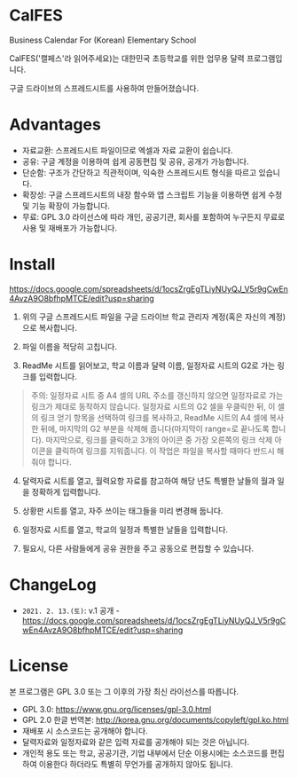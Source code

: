 # CalFES
Business Calendar For (Korean) Elementary School

CalFES('캘페스'라 읽어주세요)는 대한민국 초등학교를 위한 업무용 달력 프로그램입니다.

구글 드라이브의 스프레드시트를 사용하여 만들어졌습니다.

# Advantages

* 자료교환: 스프레드시트 파일이므로 엑셀과 자료 교환이 쉽습니다.
* 공유: 구글 계정을 이용하여 쉽게 공동편집 및 공유, 공개가 가능합니다.
* 단순함: 구조가 간단하고 직관적이며, 익숙한 스프레드시트 형식을 따르고 있습니다.
* 확장성: 구글 스프레드시트의 내장 함수와 앱 스크립트 기능을 이용하면 쉽게 수정 및 기능 확장이 가능합니다.
* 무료: GPL 3.0 라이선스에 따라 개인, 공공기관, 회사를 포함하여 누구든지 무료로 사용 및 재배포가 가능합니다.

# Install

https://docs.google.com/spreadsheets/d/1ocsZrgEgTLiyNUyQJ_V5r9gCwEn4AvzA9O8bfhpMTCE/edit?usp=sharing

1. 위의 구글 스프레드시트 파일을 구글 드라이브 학교 관리자 계정(혹은 자신의 계정)으로 복사합니다.

2. 파일 이름을 적당히 고칩니다.

3. ReadMe 시트를 읽어보고, 학교 이름과 달력 이름, 일정자료 시트의 G2로 가는 링크를 입력합니다.
> 주의: 일정자료 시트 중 A4 셀의 URL 주소를 갱신하지 않으면 일정자료로 가는 링크가 제대로 동작하지 않습니다. 일정자료 시트의 G2 셀을 우클릭한 뒤, 이 셀의 링크 얻기 항목을 선택하여 링크를 복사하고, ReadMe 시트의 A4 셀에 복사한 뒤에, 마지막의 G2 부분을 삭제해 줍니다(마지막이 range=로 끝나도록 합니다). 마지막으로, 링크를 클릭하고 3개의 아이콘 중 가장 오른쪽의 링크 삭제 아이콘을 클릭하여 링크를 지워줍니다. 이 작업은 파일을 복사할 때마다 반드시 해 줘야 합니다.

4. 달력자료 시트를 열고, 월력요항 자료를 참고하여 해당 년도 특별한 날들의 월과 일을 정확하게 입력합니다.

5. 상황판 시트를 열고, 자주 쓰이는 태그들을 미리 변경해 둡니다.

6. 일정자료 시트를 열고, 학교의 일정과 특별한 날들을 입력합니다.

7. 필요시, 다른 사람들에게 공유 권한을 주고 공동으로 편집할 수 있습니다.

# ChangeLog

- ```2021. 2. 13.(토)```: v.1 공개 - https://docs.google.com/spreadsheets/d/1ocsZrgEgTLiyNUyQJ_V5r9gCwEn4AvzA9O8bfhpMTCE/edit?usp=sharing

# License

본 프로그램은 GPL 3.0 또는 그 이후의 가장 최신 라이선스를 따릅니다.

* GPL 3.0: https://www.gnu.org/licenses/gpl-3.0.html
* GPL 2.0 한글 번역본: http://korea.gnu.org/documents/copyleft/gpl.ko.html
* 재배포 시 소스코드는 공개해야 합니다.
* 달력자료와 일정자료와 같은 입력 자료를 공개해야 되는 것은 아닙니다.
* 개인적 용도 또는 학교, 공공기관, 기업 내부에서 단순 이용시에는 소스코드를 편집하여 이용한다 하더라도 특별히 무언가를 공개하지 않아도 됩니다.

